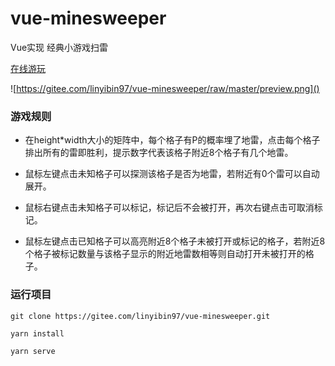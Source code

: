 # vue-minesweeper

Vue实现 经典小游戏扫雷 

[在线游玩](http://101.33.214.39:81/)

![https://gitee.com/linyibin97/vue-minesweeper/raw/master/preview.png]()

### 游戏规则

- 在height*width大小的矩阵中，每个格子有P的概率埋了地雷，点击每个格子排出所有的雷即胜利，提示数字代表该格子附近8个格子有几个地雷。
- 鼠标左键点击未知格子可以探测该格子是否为地雷，若附近有0个雷可以自动展开。

- 鼠标右键点击未知格子可以标记，标记后不会被打开，再次右键点击可取消标记。

- 鼠标左键点击已知格子可以高亮附近8个格子未被打开或标记的格子，若附近8个格子被标记数量与该格子显示的附近地雷数相等则自动打开未被打开的格子。

### 运行项目

```
git clone https://gitee.com/linyibin97/vue-minesweeper.git
```

```
yarn install
```
```
yarn serve
```